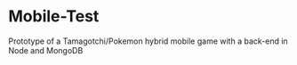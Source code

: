 # Mobile-Test
 
Prototype of a Tamagotchi/Pokemon hybrid mobile game with a back-end in Node and MongoDB
